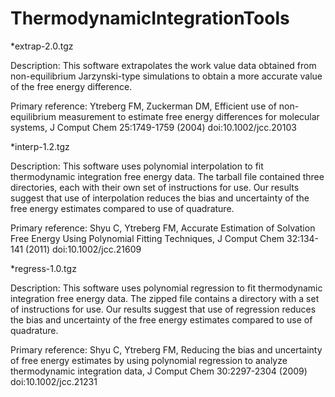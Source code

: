 # ThermodynamicIntegrationTools

*extrap-2.0.tgz

Description: This software extrapolates the work value data obtained from non-equilibrium Jarzynski-type simulations to obtain a more accurate value of the free energy difference.

Primary reference:  Ytreberg FM, Zuckerman DM, Efficient use of non-equilibrium measurement to estimate free energy differences for molecular systems, J Comput Chem 25:1749-1759 (2004) doi:10.1002/jcc.20103


*interp-1.2.tgz

Description: This software uses polynomial interpolation to fit thermodynamic integration free energy data. The tarball file contained three directories, each with their own set of instructions for use. Our results suggest that use of interpolation reduces the bias and uncertainty of the free energy estimates compared to use of quadrature.

Primary reference: Shyu C, Ytreberg FM, Accurate Estimation of Solvation Free Energy Using Polynomial Fitting Techniques, J Comput Chem 32:134-141 (2011) doi:10.1002/jcc.21609


*regress-1.0.tgz

Description: This software uses polynomial regression to fit thermodynamic integration free energy data. The zipped file contains a directory with a set of instructions for use. Our results suggest that use of regression reduces the bias and uncertainty of the free energy estimates compared to use of quadrature.

Primary reference: Shyu C, Ytreberg FM, Reducing the bias and uncertainty of free energy estimates by using polynomial regression to analyze thermodynamic integration data, J Comput Chem 30:2297-2304 (2009) doi:10.1002/jcc.21231
